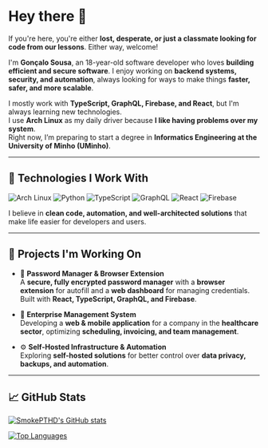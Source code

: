 # Hey there 👋

If you're here, you're either **lost, desperate, or just a classmate looking for code from our lessons**. Either way, welcome!  

I'm **Gonçalo Sousa**, an 18-year-old software developer who loves **building efficient and secure software**. I enjoy working on **backend systems, security, and automation**, always looking for ways to make things **faster, safer, and more scalable**.

I mostly work with **TypeScript, GraphQL, Firebase, and React**, but I'm always learning new technologies.  
I use **Arch Linux** as my daily driver because **I like having problems over my system**.  
Right now, I’m preparing to start a degree in **Informatics Engineering at the University of Minho (UMinho)**.

---

## 🔹 Technologies I Work With

![Arch Linux](https://img.shields.io/badge/Arch_Linux-1793D1?style=for-the-badge&logo=arch-linux&logoColor=white)
![Python](https://img.shields.io/badge/Python-3776AB?style=for-the-badge&logo=python&logoColor=white)
![TypeScript](https://img.shields.io/badge/TypeScript-007ACC?style=for-the-badge&logo=typescript&logoColor=white)
![GraphQL](https://img.shields.io/badge/GraphQL-E10098?style=for-the-badge&logo=graphql&logoColor=white)
![React](https://img.shields.io/badge/React-20232a?style=for-the-badge&logo=react&logoColor=61DAFB)
![Firebase](https://img.shields.io/badge/Firebase-FFCA28?style=for-the-badge&logo=firebase&logoColor=black)

I believe in **clean code, automation, and well-architected solutions** that make life easier for developers and users.

---

## 📂 Projects I'm Working On

- 🔐 **Password Manager & Browser Extension**  
  A **secure, fully encrypted password manager** with a **browser extension** for autofill and a **web dashboard** for managing credentials. Built with **React, TypeScript, GraphQL, and Firebase**.

- 🚀 **Enterprise Management System**  
  Developing a **web & mobile application** for a company in the **healthcare sector**, optimizing **scheduling, invoicing, and team management**.

- ⚙️ **Self-Hosted Infrastructure & Automation**  
  Exploring **self-hosted solutions** for better control over **data privacy, backups, and automation**.

---

## 📈 GitHub Stats

[![SmokePTHD's GitHub stats](https://github-readme-stats.vercel.app/api?username=SmokePTHD&show_icons=true&hide=stars&count_private=true&theme=dark)](https://github.com/anuraghazra/github-readme-stats)

[![Top Languages](https://github-readme-stats.vercel.app/api/top-langs/?username=SmokePTHD&layout=compact&theme=dark)](https://github.com/anuraghazra/github-readme-stats)
